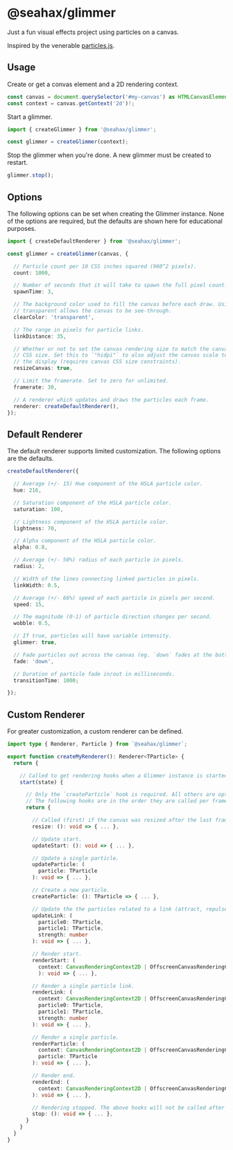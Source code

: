 # @seahax/glimmer

Just a fun visual effects project using particles on a canvas.

Inspired by the venerable [particles.js](https://vincentgarreau.com/particles.js/).

## Usage

Create or get a convas element and a 2D rendering context.

```ts
const canvas = document.querySelector('#my-canvas') as HTMLCanvasElement;
const context = canvas.getContext('2d')!;
```

Start a glimmer.

```ts
import { createGlimmer } from '@seahax/glimmer';

const glimmer = createGlimmer(context);
```

Stop the glimmer when you're done. A new glimmer must be created to restart.

```ts
glimmer.stop();
```

## Options

The following options can be set when creating the Glimmer instance. None of the options are required, but the defaults are shown here for educational purposes.

```ts
import { createDefaultRenderer } from '@seahax/glimmer';

const glimmer = createGlimmer(canvas, {

  // Particle count per 10 CSS inches squared (960^2 pixels).
  count: 1000,

  // Number of seconds that it will take to spawn the full pixel count.
  spawnTime: 3,

  // The background color used to fill the canvas before each draw. Using
  // transparent allows the canvas to be see-through.
  clearColor: 'transparent',

  // The range in pixels for particle links.
  linkDistance: 35,

  // Whether or not to set the canvas rendering size to match the canvas
  // CSS size. Set this to `"hidpi"` to also adjust the canvas scale to match
  // the display (requires canvas CSS size constraints).
  resizeCanvas: true,

  // Limit the framerate. Set to zero for unlimited.
  framerate: 30,

  // A renderer which updates and draws the particles each frame.
  renderer: createDefaultRenderer(),
});
```

## Default Renderer

The default renderer supports limited customization. The following options are the defaults.

```ts
createDefaultRenderer({

  // Average (+/- 15) Hue component of the HSLA particle color.
  hue: 216,

  // Saturation component of the HSLA particle color.
  saturation: 100,

  // Lightness component of the HSLA particle color.
  lightness: 70,

  // Alpha component of the HSLA particle color.
  alpha: 0.8,

  // Average (+/- 50%) radius of each particle in pixels.
  radius: 2,

  // Width of the lines connecting linked particles in pixels.
  linkWidth: 0.5,

  // Average (+/- 66%) speed of each particle in pixels per second.
  speed: 15,

  // The magnitude (0-1) of particle direction changes per second.
  wobble: 0.5,

  // If true, particles will have variable intensity.
  glimmer: true,

  // Fade particles out across the canvas (eg. `down` fades at the bottom).
  fade: 'down',

  // Duration of particle fade in/out in milliseconds.
  transitionTime: 1000;

});
```

## Custom Renderer

For greater customization, a custom renderer can be defined.

```ts
import type { Renderer, Particle } from `@seahax/glimmer`;

export function createMyRenderer(): Renderer<TParticle> {
  return {

    // Called to get rendering hooks when a Glimmer instance is started.
    start(state) {

      // Only the `createParticle` hook is required. All others are optional.
      // The following hooks are in the order they are called per frame.
      return {

        // Called (first) if the canvas was resized after the last frame.
        resize: (): void => { ... },

        // Update start.
        updateStart: (): void => { ... },

        // Update a single particle.
        updateParticle: (
          particle: TParticle
        ): void => { ... },

        // Create a new particle.
        createParticle: (): TParticle => { ... },

        // Update the the particles related to a link (attract, repulse, etc).
        updateLink: (
          particle0: TParticle,
          particle1: TParticle,
          strength: number
        ): void => { ... },

        // Render start.
        renderStart: (
          context: CanvasRenderingContext2D | OffscreenCanvasRenderingContext2D,
          ): void => { ... },

        // Render a single particle link.
        renderLink: (
          context: CanvasRenderingContext2D | OffscreenCanvasRenderingContext2D,
          particle0: TParticle,
          particle1: TParticle,
          strength: number
        ): void => { ... },

        // Render a single particle.
        renderParticle: (
          context: CanvasRenderingContext2D | OffscreenCanvasRenderingContext2D,
          particle: TParticle
        ): void => { ... },

        // Render end.
        renderEnd: (
          context: CanvasRenderingContext2D | OffscreenCanvasRenderingContext2D,
        ): void => { ... },

        // Rendering stopped. The above hooks will not be called after this.
        stop: (): void => { ... },
      }
    }
  }
}
```
